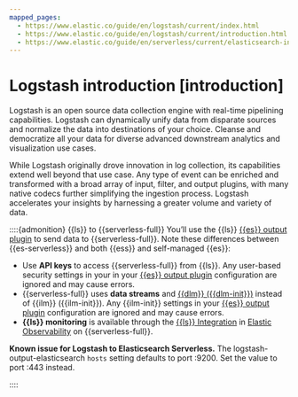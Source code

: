 ```yaml
---
mapped_pages:
  - https://www.elastic.co/guide/en/logstash/current/index.html
  - https://www.elastic.co/guide/en/logstash/current/introduction.html
  - https://www.elastic.co/guide/en/serverless/current/elasticsearch-ingest-data-through-logstash.html
---
```


# Logstash introduction [introduction]

Logstash is an open source data collection engine with real-time pipelining capabilities.
Logstash can dynamically unify data from disparate sources and normalize the data into destinations of your choice.
Cleanse and democratize all your data for diverse advanced downstream analytics and visualization use cases.

While Logstash originally drove innovation in log collection, its capabilities extend well beyond that use case.
Any type of event can be enriched and transformed with a broad array of input, filter, and output plugins, with many native codecs further simplifying the ingestion process.
Logstash accelerates your insights by harnessing a greater volume and variety of data.

::::{admonition} {{ls}} to {{serverless-full}}
You’ll use the {{ls}} [{{es}} output plugin](logstash-docs-md://lsr/plugins-outputs-elasticsearch.md) to send data to {{serverless-full}}.
Note these differences between {{es-serverless}} and both {{ess}} and self-managed {{es}}:

* Use **API keys** to access {{serverless-full}} from {{ls}}. Any user-based security settings in your in your [{{es}} output plugin](logstash-docs-md://lsr/plugins-outputs-elasticsearch.md) configuration are ignored and may cause errors.
* {{serverless-full}} uses **data streams** and [{{dlm}} ({{dlm-init}})](docs-content://manage-data/lifecycle/data-stream.md) instead of {{ilm}} ({{ilm-init}}). Any {{ilm-init}} settings in your [{{es}} output plugin](logstash-docs-md://lsr/plugins-outputs-elasticsearch.md) configuration are ignored and may cause errors.
* **{{ls}} monitoring** is available through the [{{ls}} Integration](https://github.com/elastic/integrations/blob/main/packages/logstash/_dev/build/docs/README.md) in [Elastic Observability](docs-content://solutions/observability.md) on {{serverless-full}}.

**Known issue for Logstash to Elasticsearch Serverless.**
The logstash-output-elasticsearch `hosts` setting defaults to port :9200.
Set the value to port :443 instead.

::::
